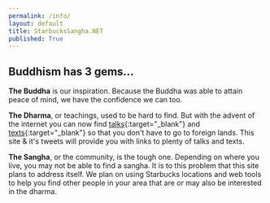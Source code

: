 ```yaml
---
permalink: /info/
layout: default
title: StarbucksSangha.NET
published: True
---
```

## Buddhism has 3 gems...

<b>The Buddha</b> is our inspiration. Because the Buddha was able to attain peace of mind, we have the confidence we can too.

<b>The Dharma</b>, or teachings, used to be hard to find. But with the advent of the internet you can now find [talks](https://www.dhammatalks.org/mp3_collections_index.html){:target="_blank"} and [texts](https://www.dhammatalks.org/suttas/index.html){:target="_blank"} so that you don't have to go to foreign lands. This site & it's tweets will provide you with links to plenty of talks and texts.

<b>The Sangha</b>, or the community, is the tough one. Depending on where you live, you may not be able to find a sangha. It is to this problem that this site plans to address itself. We plan on using Starbucks locations and web tools to help you find other people in your area that are or may also be interested in the dharma.

<!--
More to come...

<div style="float; margin-bottom:25px;"></div>
<center><font size="-1">DRAFT ONLY - edited - thursday 9/6 </font></center>
-->
